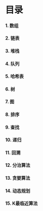 
# 目录

#### 1. 数组

#### 2. 链表

#### 3. 堆栈

#### 4. 队列

#### 5. 哈希表

#### 6. 树

#### 7. 图

#### 8. 排序

#### 9. 查找

#### 10. 递归

#### 11. 回溯

#### 12. 分治算法

#### 13. 贪婪算法

#### 14. 动态规划

#### 15. K最临近算法